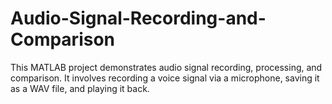 # Audio-Signal-Recording-and-Comparison
This MATLAB project demonstrates audio signal recording, processing, and comparison. It involves recording a voice signal via a microphone, saving it as a WAV file, and playing it back. 
